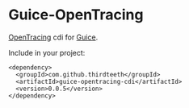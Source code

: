 Guice-OpenTracing
===

[OpenTracing](https://opentracing.io/) cdi for [Guice](https://github.com/google/guice).

Include in your project:

```
<dependency>
  <groupId>com.github.thirdteeth</groupId>
  <artifactId>guice-opentracing-cdi</artifactId>
  <version>0.0.5</version>
</dependency>

```

